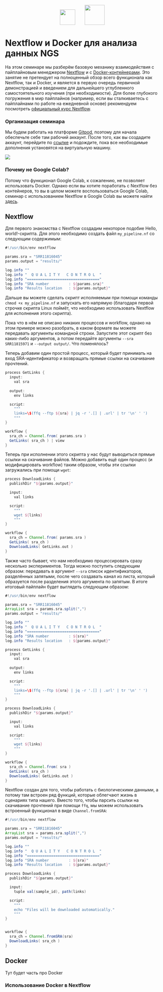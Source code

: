 <p align="center"><img href="https://www.nextflow.io" src="https://raw.githubusercontent.com/nextflow-io/trademark/master/nextflow2014_no-bg.png" height="50">&nbsp;&nbsp;&nbsp;&nbsp;&nbsp;&nbsp;&nbsp;&nbsp;<img href="https://www.docker.com" src="https://ml.globenewswire.com/Resource/Download/c83c4886-b215-4cf0-a973-64b8f65e7003" height="65"></p>

# Nextflow и Docker для анализа данных NGS
На этом семинаре мы разберём базовую механику взаимодействия с пайплайновым менеджером [Nextflow](https://www.nextflow.io) и с [Docker-контейнерами](https://www.docker.com). Это занятие не претендует на полноценный обзор всего функционала как Nextflow, так и Docker, и является в первую очередь первичной демонстрацией и введением для дальнейшего углубленного самостоятельного изучения (при необходимости). Для более глубокого погружения в мир пайплайнов (например, если вы сталкиваетесь с пайплайнами по работе на ежедневной основе) рекомендуем посмотреть [официальный курс Nextflow](https://training.nextflow.io).

### Организация семинара
Мы будем работать на платформе [Gitpod](https://www.gitpod.io), поэтому для начала обеспечьте себе там рабочий аккаунт. После того, как вы создадите аккаунт, перейдите по [ссылке](https://gitpod.io/#https://github.com/serjisa/nextflow.tutorial) и подождите, пока все необходимые дополнения установятся на виртуальную машину.

<img href="https://gitpod.io/#https://github.com/serjisa/nextflow.tutorial" src="https://img.shields.io/badge/Gitpod-%20Open%20in%20Gitpod-908a85?logo=gitpod">

### Почему не Google Colab?
Потому что функционал Google Colab, к сожалению, не позволяет использовать Docker. Однако если вы хотите поработать с Nextflow без контейнеров, то вы в целом можете воспользоваться Google Colab, семинар с использованием Nextflow в Google Colab вы можете найти [здесь](https://github.com/serjisa/transcriptomics.msu/blob/main/Семинары/01_Базовая_работа_с_прочтениями.ipynb).

## Nextflow
Для первого знакомства с Nextflow создадим некоторое подобие Hello, world!-скрипта. Для этого необходимо создать файл `my_pipeline.nf` со следующим содержимым:

```Groovy
#!/usr/bin/env nextflow

params.sra = "SRR11816045"
params.output = "results/"

log.info ""
log.info "  Q U A L I T Y   C O N T R O L  "
log.info "================================="
log.info "SRA number         : ${params.sra}"
log.info "Results location   : ${params.output}"
```

Дальше вы можете сделать скрипт исполняемым при помощи команды `chmod +x my_pipeline.nf` и запускать его напрямую (благодаря первой строчке скрипта Linux поймёт, что необходимо использовать Nextflow для исполнения этого скрипта).

Пока что в нём не описано никаких процессов и workflow, однако на этом примере можно разобрать, в каком формате вы можете передавать аргументы командной строки. Запустите этот скрипт без каких-либо аргументов, а потом передайте аргументы `--sra SRR11815971` и `--output output/`. Что поменялось?

Теперь добавим один простой процесс, который будет принимать на вход SRA-идентификатор и возвращать прямые ссылки на скачивание прочтений.

```Groovy
process GetLinks {
  input:
    val sra
  
  output:
    env links

  script:
    """
    links=\$(ffq --ftp ${sra} | jq -r '.[] | .url' | tr '\n' ' ')
    """
}

workflow {
  sra_ch = Channel.from( params.sra )
  GetLinks( sra_ch ) | view
}
```

Теперь при исполнении этого скрипта у нас будут выводиться прямые ссылки на скачивание файлов. Можно добавить ещё один процесс (и модифицировать workflow) таким образом, чтобы эти ссылки загружались при помощи `wget`:

```Groovy
process DownloadLinks {
  publishDir "${params.output}"

  input:
    val links

  script:
    """
    wget ${links}
    """
}

workflow {
  sra_ch = Channel.from( params.sra )
  GetLinks( sra_ch )
  DownloadLinks( GetLinks.out )
}
```

Также часто бывает, что нам необходимо процессировать сразу несколько экспериментов. Тогда можно поступить следующим образом: передавать в аргумент `--sra` список идентификаторов, разделённых запятыми, после чего создавать канал из листа, который образуется после разделения этого аргумента по запятым. В итоге итоговый пайплайн будет выглядеть следующим образом:

```Groovy
#!/usr/bin/env nextflow

params.sra = "SRR11816045"
ArrayList sra = params.sra.split(",")
params.output = "results/"

log.info ""
log.info "  Q U A L I T Y   C O N T R O L  "
log.info "================================="
log.info "SRA number         : ${sra}"
log.info "Results location   : ${params.output}"

process GetLinks {
  input:
    val sra
  
  output:
    env links

  script:
    """
    links=\$(ffq --ftp ${sra} | jq -r '.[] | .url' | tr '\n' ' ')
    """
}

process DownloadLinks {
  publishDir "${params.output}"

  input:
    val links

  script:
    """
    wget ${links}
    """
}

workflow {
  sra_ch = Channel.from( sra )
  GetLinks( sra_ch )
  DownloadLinks( GetLinks.out )
}
```

Nextflow создан для того, чтобы работать с биологическими данными, а потому там встроен ряд функций, которые облегчают жизнь в сценариях типа нашего. Вместо того, чтобы парсить ссылки на скачивание прочтений при помощи `ffq`, мы можем использовать встроенный функционал в виде `Channel.fromSRA`:

```Groovy
#!/usr/bin/env nextflow

params.sra = "SRR11816045"
ArrayList sra = params.sra.split(",")
params.output = "results/"

log.info ""
log.info "  Q U A L I T Y   C O N T R O L  "
log.info "================================="
log.info "SRA number         : ${sra}"
log.info "Results location   : ${params.output}"

process DownloadLinks {
  publishDir "${params.output}"

  input:
    tuple val(sample_id), path(links)

  script:
    """
    echo "Files will be downloaded automatically."
    """
}


workflow {
  sra_ch = Channel.fromSRA(sra)
  DownloadLinks( sra_ch )
}
```

## Docker
Тут будет часть про Docker

### Использование Docker в Nextflow
